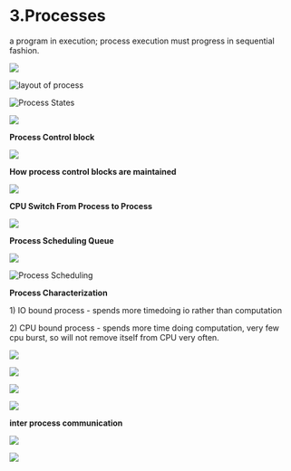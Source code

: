 # 3.Processes

a program in execution; process execution must progress in sequential fashion.

![](../.gitbook/assets/image%20%2866%29.png)

![layout of process](../.gitbook/assets/image%20%28138%29.png)



![Process States](../.gitbook/assets/image%20%2893%29.png)

![](../.gitbook/assets/image%20%28160%29.png)



**Process Control block** 

![](../.gitbook/assets/image%20%2885%29.png)



**How process control blocks are maintained** 

![](../.gitbook/assets/image%20%284%29.png)

**CPU Switch From Process to Process**

![](../.gitbook/assets/image%20%28106%29.png)

**Process Scheduling Queue**

![](../.gitbook/assets/image%20%2855%29.png)

![Process Scheduling](../.gitbook/assets/image%20%2896%29.png)

**Process Characterization** 

1\) IO bound process - spends more timedoing io rather than computation 

2\) CPU bound process - spends more time doing computation, very few cpu burst, so will not remove itself from CPU very often.



![](../.gitbook/assets/image%20%2870%29.png)

![](../.gitbook/assets/image%20%28103%29.png)



![](../.gitbook/assets/image%20%2854%29.png)

![](../.gitbook/assets/image%20%28143%29.png)

**inter process communication** 

![](../.gitbook/assets/image%20%28113%29.png)

![](../.gitbook/assets/image%20%2880%29.png)









